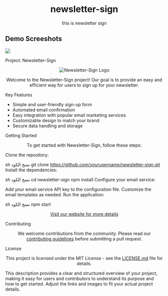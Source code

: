 <h1 align="center">newsletter-sign</h1>
<p align="center">this is newsletter sign</p>

<h2>Demo Screeshots</h2>
<img src="https://github.com/the-artist-web/newsletter-sign/assets/162612001/b0b240e0-804d-4424-b807-9c1fb7fbed3a">

Project: Newsletter-Sign
<p align="center">
  <img src="https://example.com/logo.png" alt="Newsletter-Sign Logo">
</p>
<p align="center">
  Welcome to the Newsletter-Sign project! Our goal is to provide an easy and efficient way for users to sign up for your newsletter.
</p>
Key Features
<p align="center">
  <ul>
    <li>Simple and user-friendly sign-up form</li>
    <li>Automated email confirmation</li>
    <li>Easy integration with popular email marketing services</li>
    <li>Customizable design to match your brand</li>
    <li>Secure data handling and storage</li>
  </ul>
</p>
Getting Started
<p align="center">
  To get started with Newsletter-Sign, follow these steps:
</p>
Clone the repository:

sh
نسخ الكود
git clone https://github.com/yourusername/newsletter-sign.git
Install the dependencies:

sh
نسخ الكود
cd newsletter-sign
npm install
Configure your email service:

Add your email service API key to the configuration file.
Customize the email templates as needed.
Run the application:

sh
نسخ الكود
npm start
<p align="center">
  <a href="https://example.com">Visit our website for more details</a>
</p>
Contributing
<p align="center">
  We welcome contributions from the community. Please read our <a href="https://github.com/yourusername/newsletter-sign/blob/main/CONTRIBUTING.md">contributing guidelines</a> before submitting a pull request.
</p>
License
<p align="center">
  This project is licensed under the MIT License - see the <a href="https://github.com/yourusername/newsletter-sign/blob/main/LICENSE.md">LICENSE.md</a> file for details.
</p>
This description provides a clear and structured overview of your project, making it easy for users and contributors to understand its purpose and how to get started. Adjust the links and images to fit your actual project details.
